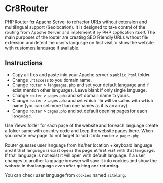 # Cr8Router

PHP Router for Apache Server to refractor URLs without extension and multilingual support (Geolocation). It is designed to take control of the routing from Apache Server and implement it by PHP application itself. The main purposes of the router are creating SEO Friendly URLs without file extension and detect the user's language on first visit to show the website with customers language if available.


## Instructions

 - Copy all files and paste into your Apache server's `public_html`  folder.
 - Change `.htaccess` to you domain name.
 - Change `router` > `languages.php` and set your default language and if exist mention other languages. Leave blank if only single language.
 - Change `router` > `pages.php` and set domain name to yours.
 - Change `router` > `pages.php` and set which file will be called with which name (you can set more than one names as it is an array).
 - Change `router` > `pages.php` and set default opening pages for each language.



Use Views folder for each page of the website and for each language create a folder same with country code and keep the website pages there.
When you create new page do not forget to add it into `router` > `pages.php`.

Router guesses user language from his/her location + keyboard language and if that language is exist opens the page at first visit with that language. If that language is not exist it will open with default language. If a user changes to another language browser will save it into cookies and show the website in that language even after quiting and returning.

You can check user language from `cookies` named `sitelang`.

